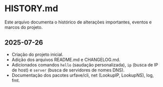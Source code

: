 
# HISTORY.md

Este arquivo documenta o histórico de alterações importantes, eventos e marcos do projeto.

## 2025-07-26
- Criação do projeto inicial.
- Adição dos arquivos README.md e CHANGELOG.md.
- Adicionados comandos `hello` (saudação personalizada), `ip` (busca de IP de host) e `server` (busca de servidores de nomes DNS).
- Documentação dos pacotes urfave/cli, net (LookupIP, LookupNS), log, fmt.
